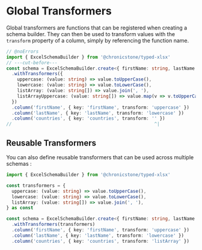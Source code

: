 # Global Transformers

Global transformers are functions that can be registered when creating a schema builder. They can then be used to transform values with the `transform` property of a column, simply by referencing the function name.

```ts twoslash
// @noErrors
import { ExcelSchemaBuilder } from '@chronicstone/typed-xlsx'
// ---cut-before---
const schema = ExcelSchemaBuilder.create<{ firstName: string, lastName: string, countries: string[] }>()
  .withTransformers({
    uppercase: (value: string) => value.toUpperCase(),
    lowercase: (value: string) => value.toLowerCase(),
    listArray: (value: string[]) => value.join(', '),
    listArrayUppercase: (value: string[]) => value.map(v => v.toUpperCase()).join(', '),
  })
  .column('firstName', { key: 'firstName', transform: 'uppercase' })
  .column('lastName', { key: 'lastName', transform: 'lowercase' })
  .column('countries', { key: 'countries', transform: '' })
//                                                     ^|
```

## Reusable Transformers

You can also define reusable transformers that can be used across multiple schemas :

```ts twoslash
import { ExcelSchemaBuilder } from '@chronicstone/typed-xlsx'

const transformers = {
  uppercase: (value: string) => value.toUpperCase(),
  lowercase: (value: string) => value.toLowerCase(),
  listArray: (value: string[]) => value.join(', '),
} as const

const schema = ExcelSchemaBuilder.create<{ firstName: string, lastName: string, countries: string[] }>()
  .withTransformers(transformers)
  .column('firstName', { key: 'firstName', transform: 'uppercase' })
  .column('lastName', { key: 'lastName', transform: 'lowercase' })
  .column('countries', { key: 'countries', transform: 'listArray' })
```